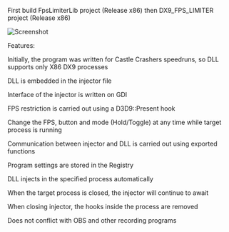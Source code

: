 First build FpsLimiterLib project (Release x86) then DX9_FPS_LIMITER project (Release x86)

![Screenshot](https://i.imgur.com/DDEH6EB.png)

Features:

Initially, the program was written for Castle Crashers speedruns, so DLL supports only X86 DX9 processes

DLL is embedded in the injector file

Interface of the injector is written on GDI

FPS restriction is carried out using a D3D9::Present hook

Change the FPS, button and mode (Hold/Toggle) at any time while target process is running

Communication between injector and DLL is carried out using exported functions

Program settings are stored in the Registry

DLL injects in the specified process automatically 

When the target process is closed, the injector will continue to await

When closing injector, the hooks inside the process are removed

Does not conflict with OBS and other recording programs
